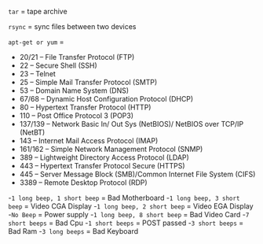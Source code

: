 `tar` = tape archive

`rsync` = sync files between two devices

`apt-get or yum` = 








- 20/21 – File Transfer Protocol (FTP)
- 22 – Secure Shell (SSH)
- 23 – Telnet
- 25 – Simple Mail Transfer Protocol (SMTP)
- 53 – Domain Name System (DNS)
- 67/68 – Dynamic Host Configuration Protocol (DHCP)
- 80 – Hypertext Transfer Protocol (HTTP)
- 110 – Post Office Protocol 3 (POP3)
- 137/139 – Network Basic In/ Out Sys (NetBIOS)/ NetBIOS over TCP/IP (NetBT)
- 143 – Internet Mail Access Protocol (IMAP)
- 161/162 – Simple Network Management Protocol (SNMP)
- 389 – Lightweight Directory Access Protocol (LDAP)
- 443 – Hypertext Transfer Protocol Secure (HTTPS)
- 445 – Server Message Block (SMB)/Common Internet File System (CIFS)
- 3389 – Remote Desktop Protocol (RDP)


-`1 long beep, 1 short beep` = Bad Motherboard
-`1 long beep, 3 short beep` = Video CGA Display
-`1 long beep, 2 short beep` = Video EGA Display
-`No Beep` = Power supply
-`1 long beep, 8 short beep` = Bad Video Card
-`7 short beeps` = Bad Cpu
-`1 short beeps` = POST passed
-`3 short beeps` = Bad Ram
-`3 long beeps` = Bad Keyboard
